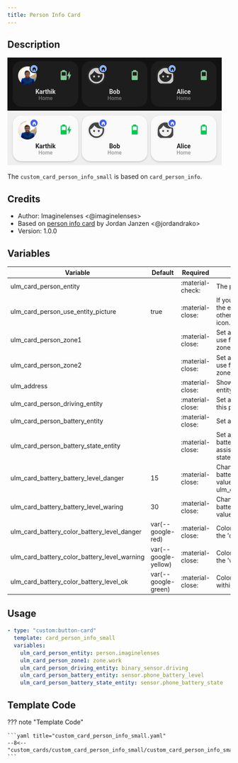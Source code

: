 ```yaml
---
title: Person Info Card
---
```


## Description

![Person Info](../../docs/assets/img/custom_card_person_info_small_dark.png)
![Person Info](../../docs/assets/img/custom_card_person_info_small_light.png)

The `custom_card_person_info_small` is based on `card_person_info`.

## Credits

- Author: Imaginelenses <@imaginelenses>
- Based on [person info card](https://ui-lovelace-minimalist.github.io/UI/usage/custom_cards/custom_card_person_info/#variables) by Jordan Janzen <@jordandrako>
- Version: 1.0.0

## Variables

| Variable                                     | Default              | Required         | Notes                                                                                                                                           |
| -------------------------------------------- | -------------------- | ---------------- | ----------------------------------------------------------------------------------------------------------------------------------------------- |
| ulm_card_person_entity                       |                      | :material-check: | The person entity                                                                                                                               |
| ulm_card_person_use_entity_picture           | true                 | :material-close: | If you set this to true, the card shows the entity picture from your user, otherwise (set to false) shows the icon. Default is false.           |
| ulm_card_person_zone1                        |                      | :material-close: | Set another zone (beside "home") to use for the card. You can set up two zones besides "home".                                                  |
| ulm_card_person_zone2                        |                      | :material-close: | Set another zone (beside "home") to use for the card. You can set up two zones besides "home".                                                  |
| ulm_address                                  |                      | :material-close: | Show an address as label, add an entity with a geo location                                                                                     |
| ulm_card_person_driving_entity               |                      | :material-close: | Set a binary sensor that depicts when this person is driving                                                                                    |
| ulm_card_person_battery_entity               |                      | :material-close: | Set a battery level sensor                                                                                                                      |
| ulm_card_person_battery_state_entity         |                      | :material-close: | Set a battery state sensor (eg the battery state sensor from the home assistant companion app will have the states "charging" or "discharging") |
| ulm_card_battery_battery_level_danger        | 15                | :material-close: | Changes the color of the Icon, if the battery level falls below the provided value. Must be higher than ulm_card_battery_battery_level_waring
| ulm_card_battery_battery_level_waring        | 30                   | :material-close: | Changes the color of the Icon, if the battery level falls below the provided value.
| ulm_card_battery_color_battery_level_danger  | var(--google-red)  | :material-close: | Color of icon if battery level is within the 'danger' zone.
| ulm_card_battery_color_battery_level_warning | var(--google-yellow) | :material-close: | Color of icon if battery level is within the 'warning' zone.
| ulm_card_battery_color_battery_level_ok      | var(--google-green)  | :material-close: | Color of icon if battery level is not within the 'danger' or 'warning' zone.

## Usage

```yaml
- type: "custom:button-card"
  template: card_person_info_small
  variables:
    ulm_card_person_entity: person.imaginelenses
    ulm_card_person_zone1: zone.work
    ulm_card_person_driving_entity: binary_sensor.driving
    ulm_card_person_battery_entity: sensor.phone_battery_level
    ulm_card_person_battery_state_entity: sensor.phone_battery_state
```

## Template Code

??? note "Template Code"

    ```yaml title="custom_card_person_info_small.yaml"
    --8<-- "custom_cards/custom_card_person_info_small/custom_card_person_info_small.yaml"
    ```
